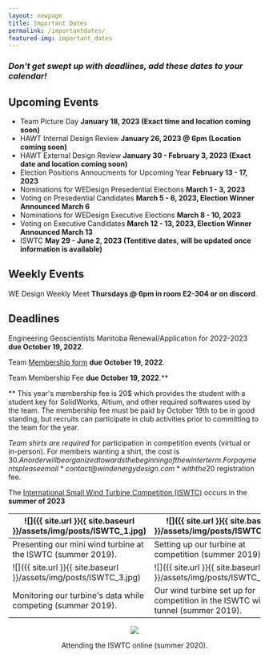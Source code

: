 ```yaml
---
layout: newpage
title: Important Dates
permalink: /importantdates/
featured-img: important_dates
---
```

### *Don't get swept up with deadlines, add these dates to your calendar!*



## **Upcoming Events**
- Team Picture Day **January 18, 2023 (Exact time and location coming soon)**
- HAWT Internal Design Review **January 26, 2023 @ 6pm (Location coming soon)**
- HAWT External Design Review **January 30 - February 3, 2023 (Exact date and location coming soon)**
- Election Positions Annoucments for Upcoming Year **February 13 - 17, 2023**
- Nominations for WEDesign Presedential Elections **March 1 - 3, 2023**
- Voting on Presedential Candidates **March 5 - 6, 2023, Election Winner Announced March 6**
- Nominations for WEDesign Executive Elections **March 8 - 10, 2023**
- Voting on Executive Candidates **March 12 - 13, 2023, Election Winner Announced March 13**
- ISWTC **May 29 - June 2, 2023 (Tentitive dates, will be updated once information is available)**

## **Weekly Events**
WE Design Weekly Meet **Thursdays @ 6pm in room E2-304 or on discord**.


## **Deadlines**

Engineering Geoscientists Manitoba Renewal/Application for 2022-2023 **due October 19, 2022**.

Team [Membership form](https://forms.gle/shpFyYurkM1quY3K7 "2021-2022 WE Design Membership Form")  **due October 19, 2022**.

Team Membership Fee **due October 19, 2022**.**

 ** This year's membership fee is 20$ which provides the student with a student key for SolidWorks, Altium, and other required softwares used by the team. 
The membership fee must be paid by October 19th to be in good standing, but recruits can participate in club activities prior to committing to the team for the year. 

*Team shirts are required* for participation in competition events (virtual or in-person). 
For members wanting a shirt, the cost is 30$. An order will be organized towards the beginning of the winter term. 
For payments please email *contact@windenergydesign.com* with the 20$ registration fee.

The [International Small Wind Turbine Competition (ISWTC)](https://www.hanze.nl/eng/education/engineering/school-of-engineering/organisation/contest/international-small-wind-turbine-contest/contest/iswtc/iswtc-history) occurs in the **summer of 2023**



|![]({{ site.url }}{{ site.baseurl }}/assets/img/posts/ISWTC_1.jpg)|![]({{ site.url }}{{ site.baseurl }}/assets/img/posts/ISWTC_2.jpg)|
|----|---|
|Presenting our mini wind turbine at the ISWTC (summer 2019).   |Setting up our turbine at competition (summer 2019).|
![]({{ site.url }}{{ site.baseurl }}/assets/img/posts/ISWTC_3.jpg)|![]({{ site.url }}{{ site.baseurl }}/assets/img/posts/ISWTC_4.jpg)
|Monitoring our turbine's data while competing (summer 2019).|Our wind turbine set up for competition in the ISWTC wind tunnel (summer 2019).|

  
<p align="center">
  <img src="{{site.url}}{{site.baseurl}}/assets/img/posts/ISWTC(2020).jpg">
</p>
<p align="center">
Attending the ISWTC online (summer 2020).
</p>
